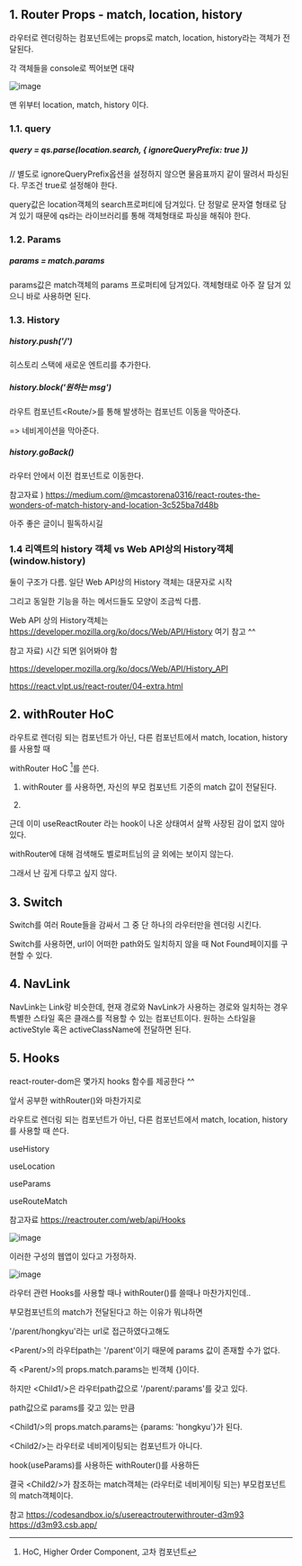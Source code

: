 ## 1. Router Props - match, location, history

라우터로 렌더링하는 컴포넌트에는 props로 match, location, history라는 객체가 전달된다.

각 객체들을 console로 찍어보면 대략

![image](https://user-images.githubusercontent.com/75282888/114065978-2f5d5080-98d6-11eb-9cd1-214e415e7fba.png)

맨 위부터 location, match, history 이다.

### 1.1. query

##### query = qs.parse(location.search, { ignoreQueryPrefix: true })

// 별도로 ignoreQueryPrefix옵션을 설정하지 않으면 물음표까지 같이 딸려서 파싱된다. 무조건 true로 설정해야 한다.

query값은 location객체의 search프로퍼티에 담겨있다. 단 정말로 문자열 형태로 담겨 있기 때문에 qs라는 라이브러리를 통해 객체형태로 파싱을 해줘야 한다.

### 1.2. Params

##### params = match.params

params값은 match객체의 params 프로퍼티에 담겨있다. 객체형태로 아주 잘 담겨 있으니 바로 사용하면 된다.

### 1.3. History

##### history.push('/')

히스토리 스택에 새로운 엔트리를 추가한다.

##### history.block('원하는 msg')

라우트 컴포넌트\<Route/>를 통해 발생하는 컴포넌트 이동을 막아준다.

=> 네비게이션을 막아준다.

##### history.goBack()

라우터 안에서 이전 컴포넌트로 이동한다.

참고자료 ) https://medium.com/@mcastorena0316/react-routes-the-wonders-of-match-history-and-location-3c525ba7d48b

아주 좋은 글이니 필독하시길

### 1.4 리액트의 history 객체 vs Web API상의 History객체(window.history)

둘이 구조가 다름. 일단 Web API상의 History 객체는 대문자로 시작

그리고 동일한 기능을 하는 메서드들도 모양이 조금씩 다름.

Web API 상의 History객체는 https://developer.mozilla.org/ko/docs/Web/API/History 여기 참고 ^^

참고 자료) 시간 되면 읽어봐야 함

https://developer.mozilla.org/ko/docs/Web/API/History_API

https://react.vlpt.us/react-router/04-extra.html

## 2. withRouter HoC

라우트로 렌더링 되는 컴포넌트가 아닌, 다른 컴포넌트에서 match, location, history를 사용할 때

withRouter HoC [^1]를 쓴다.

[^1]: HoC, Higher Order Component, 고차 컴포넌트

1. withRouter 를 사용하면, 자신의 부모 컴포넌트 기준의 match 값이 전달된다.

2.

근데 이미 useReactRouter 라는 hook이 나온 상태여서 살짝 사장된 감이 없지 않아 있다.

withRouter에 대해 검색해도 벨로퍼트님의 글 외에는 보이지 않는다.

그래서 난 깊게 다루고 싶지 않다.

## 3. Switch

Switch를 여러 Route들을 감싸서 그 중 단 하나의 라우터만을 렌더링 시킨다.

Switch를 사용하면, url이 어떠한 path와도 일치하지 않을 때 Not Found페이지를 구현할 수 있다.

## 4. NavLink

NavLink는 Link랑 비슷한데, 현재 경로와 NavLink가 사용하는 경로와 일치하는 경우 특별한 스타일 혹은 클래스를 적용할 수 있는 컴포넌트이다. 원하는 스타일을 activeStyle 혹은 activeClassName에 전달하면 된다.

## 5. Hooks

react-router-dom은 몇가지 hooks 함수를 제공한다 ^^

앞서 공부한 withRouter()와 마찬가지로

라우트로 렌더링 되는 컴포넌트가 아닌, 다른 컴포넌트에서 match, location, history를 사용할 때 쓴다.

useHistory

useLocation

useParams

useRouteMatch

참고자료 https://reactrouter.com/web/api/Hooks

![image](https://user-images.githubusercontent.com/75282888/114138799-1e015c00-9949-11eb-936f-bf803f1b9cd6.png)

이러한 구성의 웹앱이 있다고 가정하자.

![image](https://user-images.githubusercontent.com/75282888/114139078-851f1080-9949-11eb-9ef0-a15259bc6e1d.png)

라우터 관련 Hooks를 사용할 때나 withRouter()를 쓸때나 마찬가지인데..

부모컴포넌트의 match가 전달된다고 하는 이유가 뭐냐하면

'/parent/hongkyu'라는 url로 접근하였다고해도

\<Parent/>의 라우터path는 '/parent'이기 때문에 params 값이 존재할 수가 없다.

즉 \<Parent/>의 props.match.params는 빈객체 {}이다.

하지만 \<Child1/>은 라우터path값으로 '/parent/:params'를 갖고 있다.

path값으로 params를 갖고 있는 만큼

\<Child1/>의 props.match.params는 {params: 'hongkyu'}가 된다.

\<Child2/>는 라우터로 네비게이팅되는 컴포넌트가 아니다.

hook(useParams)를 사용하든 withRouter()를 사용하든

결국 \<Child2/>가 참조하는 match객체는 (라우터로 네비게이팅 되는) 부모컴포넌트의 match객체이다.

참고 https://codesandbox.io/s/usereactrouterwithrouter-d3m93
https://d3m93.csb.app/
